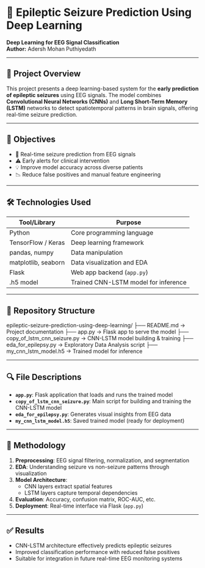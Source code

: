 # 🧠 Epileptic Seizure Prediction Using Deep Learning  
**Deep Learning for EEG Signal Classification**  
**Author:** Adersh Mohan Puthiyedath  

---

## 📌 Project Overview

This project presents a deep learning-based system for the **early prediction of epileptic seizures** using EEG signals. The model combines **Convolutional Neural Networks (CNNs)** and **Long Short-Term Memory (LSTM)** networks to detect spatiotemporal patterns in brain signals, offering real-time seizure prediction.

---

## 🎯 Objectives

- 🔄 Real-time seizure prediction from EEG signals  
- ⚠️ Early alerts for clinical intervention  
- 💡 Improve model accuracy across diverse patients  
- 📉 Reduce false positives and manual feature engineering

---

## 🛠️ Technologies Used

| Tool/Library           | Purpose                                |
|------------------------|----------------------------------------|
| Python                 | Core programming language              |
| TensorFlow / Keras     | Deep learning framework                |
| pandas, numpy          | Data manipulation                      |
| matplotlib, seaborn    | Data visualization and EDA             |
| Flask                  | Web app backend (`app.py`)             |
| .h5 model              | Trained CNN-LSTM model for inference   |

---

## 📁 Repository Structure

epileptic-seizure-prediction-using-deep-learning/
├── README.md → Project documentation
├── app.py → Flask app to serve the model
├── copy_of_lstm_cnn_seizure.py → CNN-LSTM model building & training
├── eda_for_epilepsy.py → Exploratory Data Analysis script
├── my_cnn_lstm_model.h5 → Trained model for inference


---

## 🔍 File Descriptions

- **`app.py`**: Flask application that loads and runs the trained model  
- **`copy_of_lstm_cnn_seizure.py`**: Main script for building and training the CNN-LSTM model  
- **`eda_for_epilepsy.py`**: Generates visual insights from EEG data  
- **`my_cnn_lstm_model.h5`**: Saved trained model (ready for deployment)

---

## 🧪 Methodology

1. **Preprocessing**: EEG signal filtering, normalization, and segmentation  
2. **EDA**: Understanding seizure vs non-seizure patterns through visualization  
3. **Model Architecture**:
   - CNN layers extract spatial features
   - LSTM layers capture temporal dependencies  
4. **Evaluation**: Accuracy, confusion matrix, ROC-AUC, etc.  
5. **Deployment**: Real-time interface via Flask (`app.py`)

---

## ✅ Results

- CNN-LSTM architecture effectively predicts epileptic seizures  
- Improved classification performance with reduced false positives  
- Suitable for integration in future real-time EEG monitoring systems

